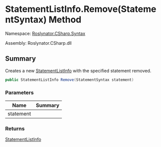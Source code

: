# StatementListInfo\.Remove\(StatementSyntax\) Method

Namespace: [Roslynator.CSharp.Syntax](../../README.md)

Assembly: Roslynator\.CSharp\.dll

## Summary

Creates a new [StatementListInfo](../README.md) with the specified statement removed\.

```csharp
public StatementListInfo Remove(StatementSyntax statement)
```

### Parameters

| Name | Summary |
| ---- | ------- |
| statement | |

### Returns

[StatementListInfo](../README.md)

